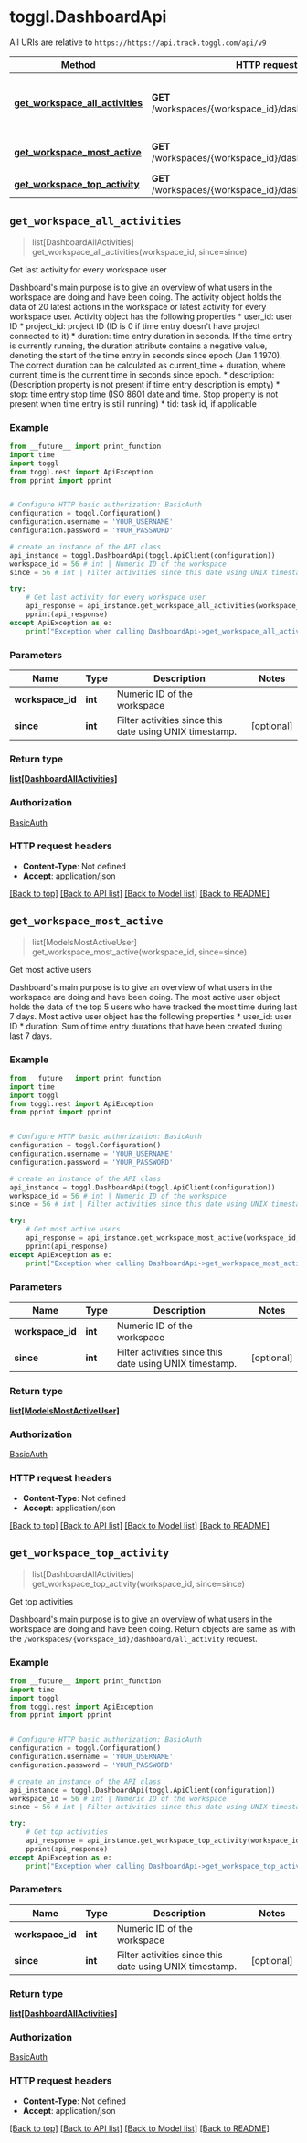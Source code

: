 # toggl.DashboardApi

All URIs are relative to `https://https://api.track.toggl.com/api/v9`

Method | HTTP request | Description
------------- | ------------- | -------------
[**get_workspace_all_activities**](DashboardApi.md#get_workspace_all_activities) | **GET** /workspaces/{workspace_id}/dashboard/all_activity | Get last activity for every workspace user
[**get_workspace_most_active**](DashboardApi.md#get_workspace_most_active) | **GET** /workspaces/{workspace_id}/dashboard/most_active | Get most active users
[**get_workspace_top_activity**](DashboardApi.md#get_workspace_top_activity) | **GET** /workspaces/{workspace_id}/dashboard/top_activity | Get top activities


## `get_workspace_all_activities`
> list[DashboardAllActivities] get_workspace_all_activities(workspace_id, since=since)

Get last activity for every workspace user

Dashboard's main purpose is to give an overview of what users in the workspace are doing and have been doing. The activity object holds the data of 20 latest actions in the workspace or latest activity for every workspace user. Activity object has the following properties * user_id: user ID * project_id: project ID (ID is 0 if time entry doesn't have project connected to it) * duration: time entry duration in seconds. If the time entry is currently running, the duration attribute contains a negative value, denoting the start of the time entry in seconds since epoch (Jan 1 1970). The correct duration can be calculated as current_time + duration, where current_time is the current time in seconds since epoch. * description: (Description property is not present if time entry description is empty) * stop: time entry stop time (ISO 8601 date and time. Stop property is not present when time entry is still running) * tid: task id, if applicable

### Example

```python
from __future__ import print_function
import time
import toggl
from toggl.rest import ApiException
from pprint import pprint


# Configure HTTP basic authorization: BasicAuth
configuration = toggl.Configuration()
configuration.username = 'YOUR_USERNAME'
configuration.password = 'YOUR_PASSWORD'

# create an instance of the API class
api_instance = toggl.DashboardApi(toggl.ApiClient(configuration))
workspace_id = 56 # int | Numeric ID of the workspace
since = 56 # int | Filter activities since this date using UNIX timestamp. (optional)

try:
    # Get last activity for every workspace user
    api_response = api_instance.get_workspace_all_activities(workspace_id, since=since)
    pprint(api_response)
except ApiException as e:
    print("Exception when calling DashboardApi->get_workspace_all_activities: %s\n" % e)
```

### Parameters


Name | Type | Description  | Notes
------------- | ------------- | ------------- | -------------
 **workspace_id** | **int**| Numeric ID of the workspace | 
 **since** | **int**| Filter activities since this date using UNIX timestamp. | [optional] 

### Return type

[**list[DashboardAllActivities]**](DashboardAllActivities.md)

### Authorization

[BasicAuth](../README.md#BasicAuth)

### HTTP request headers

 - **Content-Type**: Not defined
 - **Accept**: application/json

[[Back to top]](#) [[Back to API list]](../README.md#documentation-for-api-endpoints) [[Back to Model list]](../README.md#documentation-for-models) [[Back to README]](../README.md)

## `get_workspace_most_active`
> list[ModelsMostActiveUser] get_workspace_most_active(workspace_id, since=since)

Get most active users

Dashboard's main purpose is to give an overview of what users in the workspace are doing and have been doing. The most active user object holds the data of the top 5 users who have tracked the most time during last 7 days. Most active user object has the following properties * user_id: user ID * duration: Sum of time entry durations that have been created during last 7 days.

### Example

```python
from __future__ import print_function
import time
import toggl
from toggl.rest import ApiException
from pprint import pprint


# Configure HTTP basic authorization: BasicAuth
configuration = toggl.Configuration()
configuration.username = 'YOUR_USERNAME'
configuration.password = 'YOUR_PASSWORD'

# create an instance of the API class
api_instance = toggl.DashboardApi(toggl.ApiClient(configuration))
workspace_id = 56 # int | Numeric ID of the workspace
since = 56 # int | Filter activities since this date using UNIX timestamp. (optional)

try:
    # Get most active users
    api_response = api_instance.get_workspace_most_active(workspace_id, since=since)
    pprint(api_response)
except ApiException as e:
    print("Exception when calling DashboardApi->get_workspace_most_active: %s\n" % e)
```

### Parameters


Name | Type | Description  | Notes
------------- | ------------- | ------------- | -------------
 **workspace_id** | **int**| Numeric ID of the workspace | 
 **since** | **int**| Filter activities since this date using UNIX timestamp. | [optional] 

### Return type

[**list[ModelsMostActiveUser]**](ModelsMostActiveUser.md)

### Authorization

[BasicAuth](../README.md#BasicAuth)

### HTTP request headers

 - **Content-Type**: Not defined
 - **Accept**: application/json

[[Back to top]](#) [[Back to API list]](../README.md#documentation-for-api-endpoints) [[Back to Model list]](../README.md#documentation-for-models) [[Back to README]](../README.md)

## `get_workspace_top_activity`
> list[DashboardAllActivities] get_workspace_top_activity(workspace_id, since=since)

Get top activities

Dashboard's main purpose is to give an overview of what users in the workspace are doing and have been doing. Return objects are same as with the `/workspaces/{workspace_id}/dashboard/all_activity` request.

### Example

```python
from __future__ import print_function
import time
import toggl
from toggl.rest import ApiException
from pprint import pprint


# Configure HTTP basic authorization: BasicAuth
configuration = toggl.Configuration()
configuration.username = 'YOUR_USERNAME'
configuration.password = 'YOUR_PASSWORD'

# create an instance of the API class
api_instance = toggl.DashboardApi(toggl.ApiClient(configuration))
workspace_id = 56 # int | Numeric ID of the workspace
since = 56 # int | Filter activities since this date using UNIX timestamp. (optional)

try:
    # Get top activities
    api_response = api_instance.get_workspace_top_activity(workspace_id, since=since)
    pprint(api_response)
except ApiException as e:
    print("Exception when calling DashboardApi->get_workspace_top_activity: %s\n" % e)
```

### Parameters


Name | Type | Description  | Notes
------------- | ------------- | ------------- | -------------
 **workspace_id** | **int**| Numeric ID of the workspace | 
 **since** | **int**| Filter activities since this date using UNIX timestamp. | [optional] 

### Return type

[**list[DashboardAllActivities]**](DashboardAllActivities.md)

### Authorization

[BasicAuth](../README.md#BasicAuth)

### HTTP request headers

 - **Content-Type**: Not defined
 - **Accept**: application/json

[[Back to top]](#) [[Back to API list]](../README.md#documentation-for-api-endpoints) [[Back to Model list]](../README.md#documentation-for-models) [[Back to README]](../README.md)

